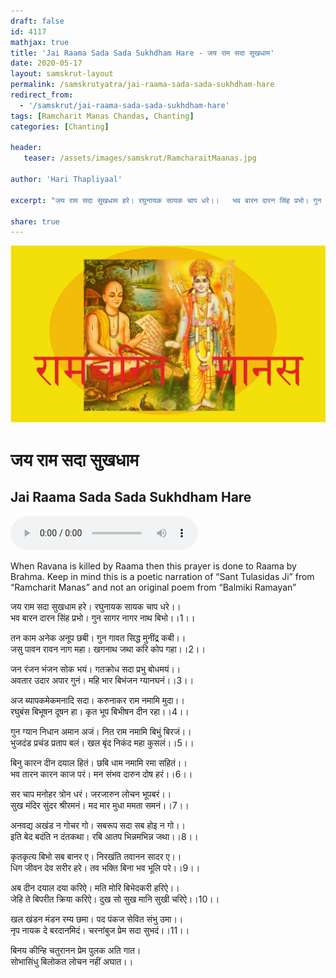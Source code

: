 ```yaml
---    
draft: false
id: 4117    
mathjax: true    
title: 'Jai Raama Sada Sada Sukhdham Hare - जय राम सदा सुखधाम'    
date: 2020-05-17    
layout: samskrut-layout 
permalink: /samskrutyatra/jai-raama-sada-sada-sukhdham-hare
redirect_from: 
  - '/samskrut/jai-raama-sada-sada-sukhdham-hare'
tags: [Ramcharit Manas Chandas, Chanting]
categories: [Chanting]
    
header:    
   teaser: /assets/images/samskrut/RamcharaitMaanas.jpg    
    
author: 'Hari Thapliyaal'    
    
excerpt: "जय राम सदा सुखधाम हरे। रघुनायक सायक चाप धरे।।   भव बारन दारन सिंह प्रभो। गुन सागर नागर नाथ बिभो।।"   
    
share: true    
---    
```

    
![](/assets/images/samskrut/RamcharaitMaanas.jpg)    
    
# जय राम सदा सुखधाम    
## Jai Raama Sada Sada Sukhdham Hare    
    
<audio controls>
  <source src="https://raw.githubusercontent.com/dasarpai/DAI-mp3/main/dasarpai-mp3/069-JaiRamSadaSukhdhaam.mp3" type="audio/mp3">
  Your browser does not support the audio element.
</audio>     
    
When Ravana is killed by Raama then this prayer is done to Raama by Brahma. Keep in mind this is a poetic narration of “Sant Tulasidas Ji” from “Ramcharit Manas” and not an original poem from “Balmiki Ramayan”    

जय राम सदा सुखधाम हरे। रघुनायक सायक चाप धरे।।    
भव बारन दारन सिंह प्रभो। गुन सागर नागर नाथ बिभो।।1।।    
    
तन काम अनेक अनूप छबी। गुन गावत सिद्ध मुनींद्र कबी।।    
जसु पावन रावन नाग महा। खगनाथ जथा करि कोप गहा।।2।।    
    
जन रंजन भंजन सोक भयं। गतक्रोध सदा प्रभु बोधमयं।।    
अवतार उदार अपार गुनं। महि भार बिभंजन ग्यानघनं।।3।।    
    
अज ब्यापकमेकमनादि सदा। करुनाकर राम नमामि मुदा।।    
रघुबंस बिभूषन दूषन हा। कृत भूप बिभीषन दीन रहा।।4।।    
    
गुन ग्यान निधान अमान अजं। नित राम नमामि बिभुं बिरजं।।    
भुजदंड प्रचंड प्रताप बलं। खल बृंद निकंद महा कुसलं।।5।।    
    
बिनु कारन दीन दयाल हितं। छबि धाम नमामि रमा सहितं।।    
भव तारन कारन काज परं। मन संभव दारुन दोष हरं।।6।।    
    
सर चाप मनोहर त्रोन धरं। जरजारुन लोचन भूपबरं।।    
सुख मंदिर सुंदर श्रीरमनं। मद मार मुधा ममता समनं।।7।।    
    
अनवद्य अखंड न गोचर गो। सबरूप सदा सब होइ न गो।।    
इति बेद बदंति न दंतकथा। रबि आतप भिन्नमभिन्न जथा।।8।।    
    
कृतकृत्य बिभो सब बानर ए। निरखंति तवानन सादर ए।।    
धिग जीवन देव सरीर हरे। तव भक्ति बिना भव भूलि परे।।9।।    
    
अब दीन दयाल दया करिऐ। मति मोरि बिभेदकरी हरिऐ।।    
जेहि ते बिपरीत क्रिया करिऐ। दुख सो सुख मानि सुखी चरिऐ।।10।।    
    
खल खंडन मंडन रम्य छमा। पद पंकज सेवित संभु उमा।।    
नृप नायक दे बरदानमिदं। चरनांबुज प्रेम सदा सुभदं।।11।।    
    
बिनय कीन्हि चतुरानन प्रेम पुलक अति गात।    
सोभासिंधु बिलोकत लोचन नहीं अघात।।    
    
